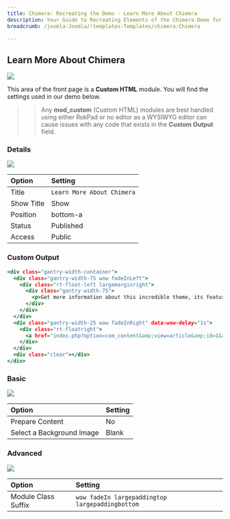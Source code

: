 ```yaml
---
title: Chimera: Recreating the Demo - Learn More About Chimera
description: Your Guide to Recreating Elements of the Chimera Demo for Joomla
breadcrumb: /joomla:Joomla/!templates:Templates/chimera:Chimera

---
```


Learn More About Chimera
-----

![][demo]

This area of the front page is a **Custom HTML** module. You will find the settings used in our demo below.

>> Any **mod_custom** (Custom HTML) modules are best handled using either RokPad or no editor as a WYSIWYG editor can cause issues with any code that exists in the **Custom Output** field.

### Details

![][demo2]

| Option     | Setting                    |  
| :--------- | :------------------------- |  
| Title      | `Learn More About Chimera` |  
| Show Title | Show                       |  
| Position   | bottom-a                   |  
| Status     | Published                  |  
| Access     | Public                     |  

### Custom Output

~~~ .html
<div class="gantry-width-container">
  <div class="gantry-width-75 wow fadeInLeft">
    <div class="rt-float-left largemarginright">
      <div class="gantry-width-75">
        <p>Get more information about this incredible theme, its features, and discover all the ways that it can help you with your future projects.</p>
      </div>
    </div>
  </div>
  <div class="gantry-width-25 wow fadeInRight" data-wow-delay="1s">
    <div class="rt-floatright">
      <a href="index.php?option=com_content&amp;view=article&amp;id=1&amp;Itemid=111" class="readon wow pulse" data-wow-delay="2s">Learn More</a>
    </div>
  </div>  
  <div class="clear"></div>
</div>
~~~

### Basic

![][demo3]

| Option                    | Setting     |
| :----------               | :---------- |
| Prepare Content           | No          |
| Select a Background Image | Blank       |

### Advanced

![][demo4]

| Option              | Setting                                         |  
| :------------------ | :---------------------------------------------- |  
| Module Class Suffix | `wow fadeIn largepaddingtop largepaddingbottom` |  

[demo]: assets/demo_12.jpeg
[demo2]: assets/demo_12a.jpeg
[demo3]: assets/demo_12b.jpeg
[demo4]: assets/demo_12c.jpeg

